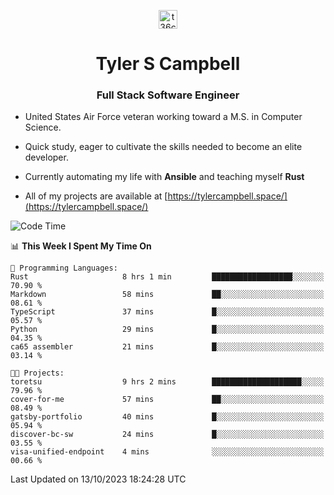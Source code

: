 <p align="center">
<a href="https://www.linkedin.com/in/t36campbell" target="blank"><img align="center" src="https://ik.imagekit.io/t36campbell/Portfolio/linkedin.png.original_m8bbGgPh6.png" alt="t36campbell" height="30" width="30" /></a>
</p>
<h1 align="center">Tyler S Campbell</h1>
<h3 align="center">Full Stack Software Engineer</h3>

* United States Air Force veteran working toward a M.S. in Computer Science.

* Quick study, eager to cultivate the skills needed to become an elite developer.

* Currently automating my life with **Ansible** and teaching myself **Rust**

* All of my projects are available at [https://tylercampbell.space/](https://tylercampbell.space/)

<!--START_SECTION:waka-->
![Code Time](http://img.shields.io/badge/Code%20Time-2%2C882%20hrs%2034%20mins-blue)

📊 **This Week I Spent My Time On** 

```text
💬 Programming Languages: 
Rust                     8 hrs 1 min         ██████████████████░░░░░░░   70.90 % 
Markdown                 58 mins             ██░░░░░░░░░░░░░░░░░░░░░░░   08.61 % 
TypeScript               37 mins             █░░░░░░░░░░░░░░░░░░░░░░░░   05.57 % 
Python                   29 mins             █░░░░░░░░░░░░░░░░░░░░░░░░   04.35 % 
ca65 assembler           21 mins             █░░░░░░░░░░░░░░░░░░░░░░░░   03.14 % 

🐱‍💻 Projects: 
toretsu                  9 hrs 2 mins        ████████████████████░░░░░   79.96 % 
cover-for-me             57 mins             ██░░░░░░░░░░░░░░░░░░░░░░░   08.49 % 
gatsby-portfolio         40 mins             █░░░░░░░░░░░░░░░░░░░░░░░░   05.94 % 
discover-bc-sw           24 mins             █░░░░░░░░░░░░░░░░░░░░░░░░   03.55 % 
visa-unified-endpoint    4 mins              ░░░░░░░░░░░░░░░░░░░░░░░░░   00.66 % 
```


 Last Updated on 13/10/2023 18:24:28 UTC
<!--END_SECTION:waka-->
